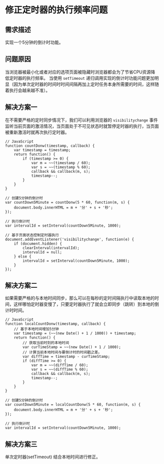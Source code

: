 # 修正定时器的执行频率问题

## 需求描述

实现一个5分钟的倒计时功能。

## 问题原因

当浏览器被最小化或者对应的选项页面被隐藏时浏览器都会为了节省CPU资源降低定时器的执行频率。
当使用 `setTimeout` 递归调用实现的倒计时功能问题更加明显（因为单次定时器的时间时时间间隔再加上定时任务本身所需要的时间，这样随着执行会越来越不准）。

## 解决方案一

在不需要严格的定时同步情况下，我们可以利用浏览器的 `visibilitychange` 事件监听当前页面的激活情况，当页面处于不可见状态时就暂停定时器的执行，当页面被重新激活时就再次执行定时器。

``` JS
// JavaScript
function countDonw(timestamp, callback) {
    var timestamp = timestamp;
    return function() {
        if (timestamp >= 0) {
            var m = ~~(timestamp / 60);
            var s = ~~(timestamp % 60);
            callback && callback(m, s);
            timestamp--;
        }
    }
}

// 创建5分钟的倒计时
var countDown5Minute = countDonw(5 * 60, function(m, s) {
    document.body.innerHTML = m + '分' + s + '秒';
});

// 执行倒计时
var intervalId = setInterval(countDown5Minute, 1000);

// 基于页面状态控制定时器执行
document.addEventListener('visibilitychange', function(e) {
    if (document.hidden) {
        clearInterval(intervalId);
        intervalId = null;
    } else {
        intervalId = setInterval(countDown5Minute, 1000);
    }
});
```

## 解决方案二

如果需要严格的与本地时间同步，那么可以在每秒的定时间隔执行中读取本地的时间，这样哪怕定时器变慢了，只要定时器执行了就会立即同步（跳转）到本地的倒计时时间。

``` JS
// JavaScript
function localCountDonw(timestamp, callback) {
    // 基于本地时间增加5分钟
    var timestamp = (~~(new Date() + 1 / 1000)) + timestamp;
    return function() {
        // 获取当前时刻的本地时间
        var curTimeStamp = ~~(new Date() + 1 / 1000);
        // 计算当前本地时间与要倒计时的时间戳之差。
        var diffTime = timestamp - curTimeStamp;
        if (diffTime >= 0) {
            var m = ~~(diffTime / 60);
            var s = ~~(diffTime % 60);
            callback && callback(m, s);
            timestamp--;
        }
    }
}

// 创建5分钟的倒计时
var countDown5Minute = localCountDonw(5 * 60, function(m, s) {
    document.body.innerHTML = m + '分' + s + '秒';
});

// 执行倒计时
var intervalId = setInterval(countDown5Minute, 1000);
```

## 解决方案三

单次定时器(setTimeout) 结合本地时间进行修正。

